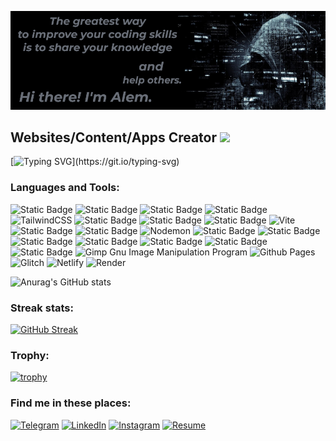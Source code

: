 ![I am a Software Web Developer](GitHubBg2.png)

## Websites/Content/Apps Creator  ![](https://komarev.com/ghpvc/?username=your-github-username)

[![Typing SVG](https://readme-typing-svg.herokuapp.com?font=Space+Mono&size=22&pause=800&vCenter=true&random=false&width=800&height=40&lines=I+like+building+fun%2C+creative+websites+and+side+projects+;that+are+also+performant+and+accessible.+;My+happy+place+is+where+creativity+and+code+intersect.)](https://git.io/typing-svg)



### Languages and Tools:
![Static Badge](https://img.shields.io/badge/HTML5-%234A4A55?style=flat-square&logo=html5&logoColor=%23F86F03)
![Static Badge](https://img.shields.io/badge/CSS3-%234A4A55?style=flat-square&logo=css3&logoColor=%2378C1F3)
![Static Badge](https://img.shields.io/badge/Bootstrap-%234A4A55?style=flat-square&logo=bootstrap&logoColor=%23E49BFF)
![Static Badge](https://img.shields.io/badge/Sass-%234A4A55?style=flat-square&logo=sass&logoColor=%23F075AA)
![TailwindCSS](https://img.shields.io/badge/tailwindcss-%234A4A55?style=flat-square&logo=tailwind-css&logoColor=white)
![Static Badge](https://img.shields.io/badge/JavaScript-%234A4A55?style=flat-square&logo=javascript&logoColor=%23FFE194)
![Static Badge](https://img.shields.io/badge/TypeScript-%234A4A55?style=flat-square&logo=typescript&logoColor=%23FEB941)
![Static Badge](https://img.shields.io/badge/React-%234A4A55?style=flat-square&logo=react&logoColor=%23B6EAFA)
![Vite](https://img.shields.io/badge/vite-%234A4A55?style=flat-square&logo=vite&logoColor=white)
![Static Badge](https://img.shields.io/badge/Redux-%234A4A55?style=flat-square&logo=redux&logoColor=%23C9A7EB)
![Static Badge](https://img.shields.io/badge/NodeJS-%234A4A55?style=flat-square&logo=nodedotjs&logoColor=%2300FFCA)
![Nodemon](https://img.shields.io/badge/NODEMON-%23323330.svg?style=flat-square&logo=nodemon&logoColor=%BBDEAD)
![Static Badge](https://img.shields.io/badge/ExpressJS-%234A4A55?style=flat-square&logo=express&logoColor=%2300FFCA)
![Static Badge](https://img.shields.io/badge/Docker-%234A4A55?style=flat-square&logo=docker&logoColor=%233ABEF9)
![Static Badge](https://img.shields.io/badge/MongoDB-%234A4A55?style=flat-square&logo=mongodb&logoColor=%2300FFCA)
![Static Badge](https://img.shields.io/badge/MySQL-%234A4A55?style=flat-square&logo=mysql&logoColor=%23A0DEFF)
![Static Badge](https://img.shields.io/badge/GreenSock-%234A4A55?style=flat-square&logo=greensock&logoColor=%2300FFCA)
![Static Badge](https://img.shields.io/badge/Jest-%234A4A55?style=flat-square&logo=jest&logoColor=%23FC4100)
![Static Badge](https://img.shields.io/badge/Playwright-%234A4A55?style=flat-square&logo=playwright&logoColor=%23A3FFD6)
![Gimp Gnu Image Manipulation Program](https://img.shields.io/badge/Gimp-%234A4A55?style=flat-square&logo=gimp&logoColor=FFFFFF)
![Github Pages](https://img.shields.io/badge/github%20pages-%234A4A55?style=flat-square&logo=github&logoColor=white)
![Glitch](https://img.shields.io/badge/glitch-%234A4A55?style=flat-square&logo=glitch&logoColor=white)
![Netlify](https://img.shields.io/badge/netlify-%234A4A55?style=flat-square&logo=netlify&logoColor=#00C7B7)
![Render](https://img.shields.io/badge/Render-%234A4A55?style=flat-square&logo=render&logoColor=white)



![Anurag's GitHub stats](https://github-readme-stats.vercel.app/api?username=frontend-alem&theme=slateorange&show_icons=true)

### Streak stats:
[![GitHub Streak](https://github-readme-streak-stats.herokuapp.com?user=frontend-alem&theme=onedark)](https://git.io/streak-stats)

### Trophy:
[![trophy](https://github-profile-trophy.vercel.app/?username=frontend-alem&theme=onedark)](https://github.com/ryo-ma/github-profile-trophy)

### Find me in these places:
[![Telegram](https://img.shields.io/badge/-Telegram-090909?style=for-the-badge&logo=telegram&logoColor=27A0D9)](https://t.me/Tot_Samyi_Alim)
[![LinkedIn](https://img.shields.io/badge/-LinkedIn-090909?style=for-the-badge&logo=linkedin&logoColor=007BB6)](https://www.linkedin.com/in/alimzhan-islamkulov-109b8b257/)
[![Instagram](https://img.shields.io/badge/-Instagram-090909?style=for-the-badge&logo=instagram&logoColor=B4068E)](https://www.instagram.com/alimzhanis)
[![Resume](https://img.shields.io/badge/-Resume-090909?style=for-the-badge&logo=readme&logoColor=B4068E)](https://cdn.glitch.global/06f80291-9526-4166-8973-9978e4430c49/Alimzhan-Islamkulov-Resume.pdf?v=1717815710790)









<!--
**frontend-alem/frontend-alem** is a ✨ _special_ ✨ repository because its `README.md` (this file) appears on your GitHub profile.

Here are some ideas to get you started:

- 🔭 I’m currently working on ...
- 🌱 I’m currently learning ...
- 👯 I’m looking to collaborate on ...
- 🤔 I’m looking for help with ...
- 💬 Ask me about ...
- 📫 How to reach me: ...
- 😄 Pronouns: ...
- ⚡ Fun fact: ...
-->
